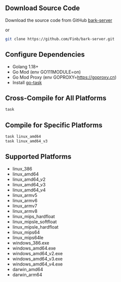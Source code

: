 ## Download Source Code
Download the source code from GitHub [bark-server](https://github.com/Finb/bark-server)

or
```sh
git clone https://github.com/Finb/bark-server.git
```
## Configure Dependencies
- Golang 1.18+
- Go Mod (env GO111MODULE=on)
- Go Mod Proxy (env GOPROXY=https://goproxy.cn)
- Install [go-task](https://taskfile.dev/installation/) 

## Cross-Compile for All Platforms
```sh
task
```

## Compile for Specific Platforms
```sh
task linux_amd64
task linux_amd64_v3
```

## Supported Platforms

- linux_386
- linux_amd64
- linux_amd64_v2
- linux_amd64_v3
- linux_amd64_v4
- linux_armv5
- linux_armv6
- linux_armv7
- linux_armv8
- linux_mips_hardfloat
- linux_mipsle_softfloat
- linux_mipsle_hardfloat
- linux_mips64
- linux_mips64le
- windows_386.exe
- windows_amd64.exe
- windows_amd64_v2.exe
- windows_amd64_v3.exe
- windows_amd64_v4.exe
- darwin_amd64
- darwin_arm64